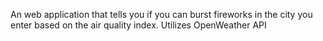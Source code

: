 An web application that tells you if you can burst fireworks in the city you enter based on the air quality index. Utilizes OpenWeather API
